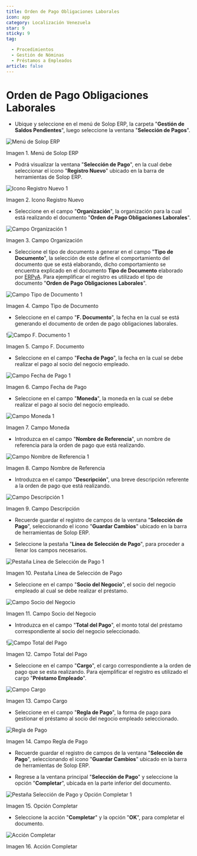 ```yaml
---
title: Orden de Pago Obligaciones Laborales
icon: app
category: Localización Venezuela
star: 9
sticky: 9
tag:

  - Procedimientos
  - Gestión de Nóminas
  - Préstamos a Empleados
article: false
---
```


**Orden de Pago Obligaciones Laborales**
========================================

- Ubique y seleccione en el menú de Solop ERP, la carpeta "**Gestión de Saldos Pendientes**", luego seleccione la ventana "**Selección de Pagos**".

![Menú de Solop ERP](/assets/img/docs/lve/procedures/payroll/loans-to-employees/resources/menu.png)

Imagen 1. Menú de Solop ERP

- Podrá visualizar la ventana "**Selección de Pago**", en la cual debe seleccionar el icono "**Registro Nuevo**" ubicado en la barra de herramientas de Solop ERP.

![Icono Registro Nuevo 1](/assets/img/docs/lve/procedures/payroll/loans-to-employees/resources/icono-nuevo.png)

Imagen 2. Icono Registro Nuevo

- Seleccione en el campo "**Organización**", la organización para la cual está realizando el documento "**Orden de Pago Obligaciones Laborales**".

![Campo Organización 1](/assets/img/docs/lve/procedures/payroll/loans-to-employees/resources/organizacion.png)

Imagen 3. Campo Organización

- Seleccione el tipo de documento a generar en el campo "**Tipo de Documento**", la selección de este define el comportamiento del documento que se está elaborando, dicho comportamiento se encuentra explicado en el documento **Tipo de Documento** elaborado por [ERPyA](http://erpya.com). Para ejemplificar el registro es utilizado el tipo de documento "**Orden de Pago Obligaciones Laborales**".

![Campo Tipo de Documento 1](/assets/img/docs/lve/procedures/payroll/loans-to-employees/resources/tipo-doc.png)

Imagen 4. Campo Tipo de Documento

- Seleccione en el campo "**F. Documento**", la fecha en la cual se está generando el documento de orden de pago obligaciones laborales.

!![Campo F. Documento 1](/assets/img/docs/lve/procedures/payroll/loans-to-employees/resources/f-doc.png)

Imagen 5. Campo F. Documento

- Seleccione en el campo "**Fecha de Pago**", la fecha en la cual se debe realizar el pago al socio del negocio empleado.

![Campo Fecha de Pago 1](/assets/img/docs/lve/procedures/payroll/loans-to-employees/resources/f-pago.png)

Imagen 6. Campo Fecha de Pago

- Seleccione en el campo "**Moneda**", la moneda en la cual se debe realizar el pago al socio del negocio empleado.

![Campo Moneda 1](/assets/img/docs/lve/procedures/payroll/loans-to-employees/resources/moneda.png)

Imagen 7. Campo Moneda

- Introduzca en el campo "**Nombre de Referencia**", un nombre de referencia para la orden de pago que está realizando.

![Campo Nombre de Referencia 1](/assets/img/docs/lve/procedures/payroll/loans-to-employees/resources/nom-ref.png)

Imagen 8. Campo Nombre de Referencia

- Introduzca en el campo "**Descripción**", una breve descripción referente a la orden de pago que está realizando.

![Campo Descripción 1](/assets/img/docs/lve/procedures/payroll/loans-to-employees/resources/desc-ref.png)

Imagen 9. Campo Descripción

- Recuerde guardar el registro de campos de la ventana "**Selección de Pago**", seleccionando el icono "**Guardar Cambios**" ubicado en la barra de herramientas de Solop ERP.

- Seleccione la pestaña "**Línea de Selección de Pago**", para proceder a llenar los campos necesarios.

![Pestaña Línea de Selección de Pago 1](/assets/img/docs/lve/procedures/payroll/loans-to-employees/resources/pest-orden.png)

Imagen 10. Pestaña Línea de Selección de Pago

- Seleccione en el campo "**Socio del Negocio**", el socio del negocio empleado al cual se debe realizar el préstamo.

![Campo Socio del Negocio](/assets/img/docs/lve/procedures/payroll/loans-to-employees/resources/socio.png)

Imagen 11. Campo Socio del Negocio

- Introduzca en el campo "**Total del Pago**", el monto total del préstamo correspondiente al socio del negocio seleccionado.

!![Campo Total del Pago](/assets/img/docs/lve/procedures/payroll/loans-to-employees/resources/monto.png)

Imagen 12. Campo Total del Pago

- Seleccione en el campo "**Cargo**", el cargo correspondiente a la orden de pago que se esta realizando. Para ejemplificar el registro es utilizado el cargo "**Préstamo Empleado**".

![Campo Cargo](/assets/img/docs/lve/procedures/payroll/loans-to-employees/resources/cargo.png)

Imagen 13. Campo Cargo

- Seleccione en el campo "**Regla de Pago**", la forma de pago para gestionar el préstamo al socio del negocio empleado seleccionado.

![Regla de Pago](/assets/img/docs/lve/procedures/payroll/loans-to-employees/resources/regla-pago.png)

Imagen 14. Campo Regla de Pago

- Recuerde guardar el registro de campos de la ventana "**Selección de Pago**", seleccionando el icono "**Guardar Cambios**" ubicado en la barra de herramientas de Solop ERP.

- Regrese a la ventana principal "**Selección de Pago**" y seleccione la opción "**Completar**", ubicada en la parte inferior del documento.

![Pestaña Selección de Pago y Opción Completar 1](/assets/img/docs/lve/procedures/payroll/loans-to-employees/resources/completar.png)

Imagen 15. Opción Completar

- Seleccione la acción "**Completar**" y la opción "**OK**", para completar el documento.

![Acción Completar](/assets/img/docs/lve/procedures/payroll/loans-to-employees/resources/accion-completar.png)

Imagen 16. Acción Completar
